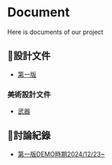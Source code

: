 Document
===
Here is documents of our project  

:memo:設計文件
---
+ [第一版](https://github.com/ListenProjectNTNU/Document/blob/main/Design_Document.md)

### 美術設計文件
+ [武器](https://github.com/ListenProjectNTNU/Art/issues/4)
  
:calendar:討論紀錄
---
+ [第一版DEMO時期2024/12/23~](https://github.com/ListenProjectNTNU/Document/issues/3)
